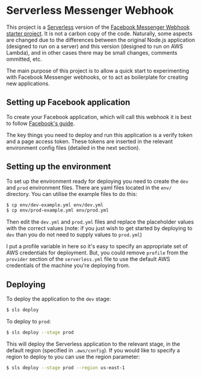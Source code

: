 # Serverless Messenger Webhook

This project is a [Serverless](https://serverless.com/) version of the [Facebook Messenger Webhook starter project](https://developers.facebook.com/docs/messenger-platform/getting-started/webhook-setup). It is not a carbon copy of the code. Naturally, some aspects are changed due to the differences between the original Node.js application (designed to run on a server) and this version (designed to run on AWS Lambda), and in other cases there may be small changes, comments ommitted, etc.

The main purpose of this project is to allow a quick start to experimenting with Facebook Messenger webhooks, or to act as boilerplate for creating new applications.

## Setting up Facebook application

To create your Facebook application, which will call this webhook it is best to follow [Facebook's guide](https://developers.facebook.com/docs/messenger-platform/getting-started/app-setup).

The key things you need to deploy and run this application is a verify token and a page access token. These tokens are inserted in the relevant environment config files (detailed in the next section).

## Setting up the environment

To set up the environment ready for deploying you need to create the `dev` and `prod` environment files. There are yaml files located in the `env/` directory. You can utilise the example files to do this:
```sh
$ cp env/dev-example.yml env/dev.yml
$ cp env/prod-example.yml env/prod.yml
```
Then edit the `dev.yml` and `prod.yml` files and replace the placeholder values with the correct values (note: if you just wish to get started by deploying to `dev` than you do not need to supply values to `prod.yml`)

I put a profile variable in here so it's easy to specify an appropriate set of AWS credentials for deployment. But, you could remove `profile` from the `provider` section of the `serverless.yml` file to use the default AWS credentials of the machine you're deploying from.

## Deploying

To deploy the application to the `dev` stage:
```sh
$ sls deploy
```

To deploy to `prod`:
```sh
$ sls deploy --stage prod
```

This will deploy the Serverless application to the relevant stage, in the default region (specified in `.aws/config`). If you would like to specify a region to deploy to you can use the region parameter:
```sh
$ sls deploy --stage prod --region us-east-1
```

